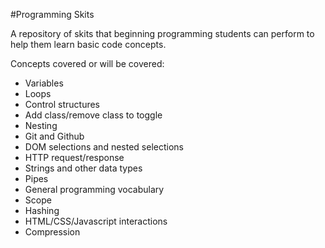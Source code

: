 #Programming Skits

A repository of skits that beginning programming students can perform to help them learn basic code concepts.

Concepts covered or will be covered:

* Variables
* Loops
* Control structures
* Add class/remove class to toggle
* Nesting
* Git and Github
* DOM selections and nested selections
* HTTP request/response
* Strings and other data types
* Pipes
* General programming vocabulary
* Scope
* Hashing
* HTML/CSS/Javascript interactions
* Compression


